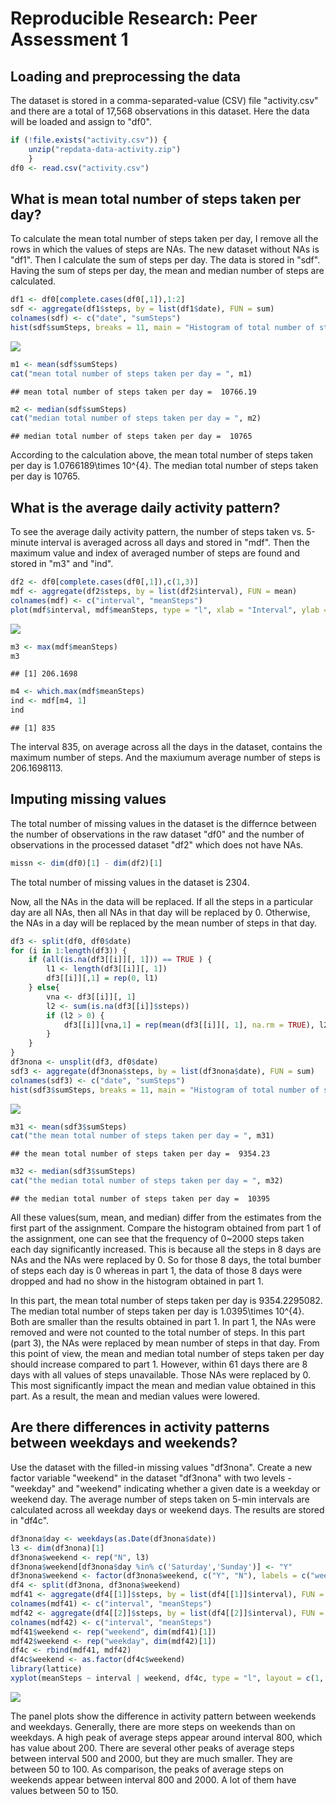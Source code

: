 # Reproducible Research: Peer Assessment 1


## Loading and preprocessing the data

The dataset is stored in a comma-separated-value (CSV) file "activity.csv" and there are a total of 17,568 observations in this dataset. Here the data will be loaded and assign to "df0".


```r
if (!file.exists("activity.csv")) {
    unzip("repdata-data-activity.zip")
    }
df0 <- read.csv("activity.csv")
```

## What is mean total number of steps taken per day?

To calculate the mean total number of steps taken per day, I remove all the rows in which the values of steps are NAs. The new dataset without NAs is "df1". Then I calculate the sum of steps per day. The data is stored in "sdf". Having the sum of steps per day, the mean and median number of steps are calculated.


```r
df1 <- df0[complete.cases(df0[,1]),1:2]
sdf <- aggregate(df1$steps, by = list(df1$date), FUN = sum)
colnames(sdf) <- c("date", "sumSteps")
hist(sdf$sumSteps, breaks = 11, main = "Histogram of total number of steps taken each day", xlab = "Total number of steps taken each day")
```

![](PA1_template_files/figure-html/unnamed-chunk-2-1.png) 

```r
m1 <- mean(sdf$sumSteps)
cat("mean total number of steps taken per day = ", m1)
```

```
## mean total number of steps taken per day =  10766.19
```

```r
m2 <- median(sdf$sumSteps)
cat("median total number of steps taken per day = ", m2)
```

```
## median total number of steps taken per day =  10765
```
According to the calculation above, the mean total number of steps taken per day is 1.0766189\times 10^{4}. The median total number of steps taken per day is 10765.

## What is the average daily activity pattern?

To see the average daily activity pattern, the number of steps taken vs. 5-minute interval is averaged across all days and stored in "mdf". Then the maximum value and index of averaged number of steps are found and stored in "m3" and "ind".



```r
df2 <- df0[complete.cases(df0[,1]),c(1,3)]
mdf <- aggregate(df2$steps, by = list(df2$interval), FUN = mean)
colnames(mdf) <- c("interval", "meanSteps")
plot(mdf$interval, mdf$meanSteps, type = "l", xlab = "Interval", ylab = "Average number of steps")
```

![](PA1_template_files/figure-html/unnamed-chunk-3-1.png) 

```r
m3 <- max(mdf$meanSteps)
m3
```

```
## [1] 206.1698
```

```r
m4 <- which.max(mdf$meanSteps)
ind <- mdf[m4, 1]
ind
```

```
## [1] 835
```
The interval 835, on average across all the days in the dataset, contains the maximum number of steps. And the maxiumum average number of steps is 206.1698113.

## Imputing missing values

The total number of missing values in the dataset is the differnce between the number of observations in the raw dataset "df0" and the number of observations in the processed dataset "df2" which does not have NAs.

```r
missn <- dim(df0)[1] - dim(df2)[1]
```
The total number of missing values in the dataset is 2304.

Now, all the NAs in the data will be replaced. If all the steps in a particular day are all NAs, then all NAs in that day will be replaced by 0. Otherwise, the NAs in a day will be replaced by the mean number of steps in that day.

```r
df3 <- split(df0, df0$date)
for (i in 1:length(df3)) {
    if (all(is.na(df3[[i]][, 1])) == TRUE ) {
        l1 <- length(df3[[i]][, 1]) 
        df3[[i]][,1] = rep(0, l1)
    } else{
        vna <- df3[[i]][, 1]
        l2 <- sum(is.na(df3[[i]]$steps))
        if (l2 > 0) {
            df3[[i]][vna,1] = rep(mean(df3[[i]][, 1], na.rm = TRUE), l2)
        }
    }
}
df3nona <- unsplit(df3, df0$date)
sdf3 <- aggregate(df3nona$steps, by = list(df3nona$date), FUN = sum)
colnames(sdf3) <- c("date", "sumSteps")
hist(sdf3$sumSteps, breaks = 11, main = "Histogram of total number of steps taken each day(No NAs)", xlab = "Total number of steps taken each day")
```

![](PA1_template_files/figure-html/unnamed-chunk-5-1.png) 

```r
m31 <- mean(sdf3$sumSteps)
cat("the mean total number of steps taken per day = ", m31)
```

```
## the mean total number of steps taken per day =  9354.23
```

```r
m32 <- median(sdf3$sumSteps)
cat("the median total number of steps taken per day = ", m32)
```

```
## the median total number of steps taken per day =  10395
```

All these values(sum, mean, and median) differ from the estimates from the first part of the assignment. Compare the histogram obtained from part 1 of the assignment, one can see that the frequency of 0~2000 steps taken each day significantly increased. This is because all the steps in 8 days are NAs and the NAs were replaced by 0. So for those 8 days, the total bumber of steps each day is 0 whereas in part 1, the data of those 8 days were dropped and had no show in the histogram obtained in part 1.  

In this part, the mean total number of steps taken per day is 9354.2295082. The median total number of steps taken per day is 1.0395\times 10^{4}. Both are smaller than the results obtained in part 1. In part 1, the NAs were removed and were not counted to the total number of steps. In this part (part 3), the NAs were replaced by mean number of steps in that day. From this point of view, the mean and median total number of steps taken per day should increase compared to part 1. However, within 61 days there are 8 days with all values of steps unavailable. Those NAs were replaced by 0. This most significantly impact the mean and median value obtained in this part. As a result, the mean and median values were lowered. 


## Are there differences in activity patterns between weekdays and weekends?

Use the dataset with the filled-in missing values "df3nona". Create a new factor variable "weekend" in the dataset "df3nona" with two levels - "weekday" and "weekend" indicating whether a given date is a weekday or weekend day. The average number of steps taken on 5-min intervals are calculated across all weekday days or weekend days. The results are stored in "df4c".


```r
df3nona$day <- weekdays(as.Date(df3nona$date))
l3 <- dim(df3nona)[1]
df3nona$weekend <- rep("N", l3)
df3nona$weekend[df3nona$day %in% c('Saturday','Sunday')] <- "Y"
df3nona$weekend <- factor(df3nona$weekend, c("Y", "N"), labels = c("weekends", "weekdays"))
df4 <- split(df3nona, df3nona$weekend)
mdf41 <- aggregate(df4[[1]]$steps, by = list(df4[[1]]$interval), FUN = mean)
colnames(mdf41) <- c("interval", "meanSteps")
mdf42 <- aggregate(df4[[2]]$steps, by = list(df4[[2]]$interval), FUN = mean)
colnames(mdf42) <- c("interval", "meanSteps")
mdf41$weekend <- rep("weekend", dim(mdf41)[1])
mdf42$weekend <- rep("weekday", dim(mdf42)[1])
df4c <- rbind(mdf41, mdf42)
df4c$weekend <- as.factor(df4c$weekend)
library(lattice)
xyplot(meanSteps ~ interval | weekend, df4c, type = "l", layout = c(1, 2), xlab = "Interval", ylab = "Average number of steps")
```

![](PA1_template_files/figure-html/unnamed-chunk-6-1.png) 

The panel plots show the difference in activity pattern between weekends and weekdays. Generally, there are more steps on weekends than on weekdays. A high peak of average steps appear around interval 800, which has value about 200. There are several other peaks of average steps between interval 500 and 2000, but they are much smaller. They are between 50 to 100. As comparison, the peaks of average steps on weekends appear between interval 800 and 2000. A lot of them have values between 50 to 150.
